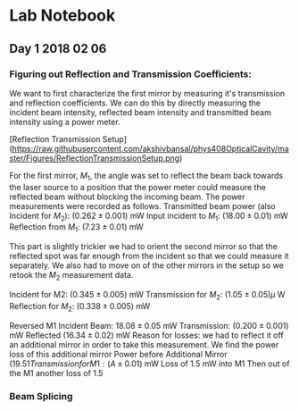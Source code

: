 # Lab Notebook 
## Day 1 2018 02 06
### Figuring out Reflection and Transmission Coefficients:

We want to first characterize the first mirror by measuring it's transmission and reflection coefficients. We can do this by directly measuring the incident beam intensity, reflected beam intensity and transmitted beam intensity using a power meter.

[Reflection Transmission Setup] (https://raw.githubusercontent.com/akshivbansal/phys408OpticalCavity/master/Figures/ReflectionTransmissionSetup.png) 

For the first mirror, $M_1$, the angle was set to reflect the beam back towards the laser source to a position that the power meter could measure the reflected beam without blocking the incoming beam. The power measurements were recorded as follows.
Transmitted beam power (also Incident for $M_2$): 
$(0.262 \pm 0.001)$ mW 
Input incident to $M_1$: 
$(18.00 \pm 0.01 )$ mW
Reflection from $M_1$: 
$(7.23 \pm 0.01)$ mW 

This part is slightly trickier we had to orient the second mirror so that the reflected spot was far enough from the incident so that we could measure it separately.  We also had to move on of the other mirrors in the setup so we retook the $M_2$ measurement data. 

Incident for M2:
$(0.345 \pm 0.005)$ mW 
Transmission for $M_2$:
$(1.05 \pm 0.05) \mu$ W 
Reflection for $M_2$:
$(0.338 \pm 0.005)$  mW

Reversed M1
Incident Beam:
$18.08 \pm 0.05$ mW
Transmission:
$(0.200 \pm 0.001 )$ mW
Reflected 
$(16.34 \pm 0.02)$ mW
	Reason for losses: we had to reflect it off an additional mirror in order to take this measurement. We find the power loss of this additional mirror
Power before Additional Mirror
$(19.51Transmission for M1: 
(A \pm 0.01)$ mW
 Loss of 1.5 mW into M1 
 Then out of the M1 another loss of 1.5
 
### Beam Splicing 
	

<!--stackedit_data:
eyJoaXN0b3J5IjpbNzU0NTU2NjEwLC0xNTAyNjk4OTEwLDEzOD
c2MTI3MzQsLTIwNjc1MzE3NDEsLTYzMjc2MDY3OCwtMTI5MzUy
MjY0NF19
-->